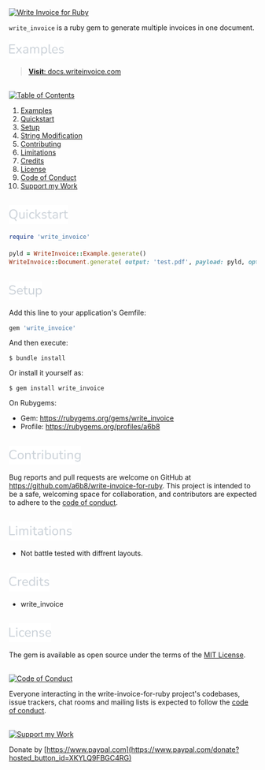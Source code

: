 <a href="#table-of-contents">
<img src="https://raw.githubusercontent.com/a6b8/a6b8/main/assets/headlines/custom/write-invoice-for-ruby.svg" height="45px" name="# Write Invoice for Ruby" alt="Write Invoice for Ruby"><br>
</a>

`write_invoice` is a ruby gem to generate multiple invoices in one document.
<br>
<br>
<a href="#table-of-contents">
<img src="https://raw.githubusercontent.com/a6b8/a6b8/main/assets/headlines/default/examples.svg" height="38px" name="Examples" alt="examples">
   
> **Visit**: [docs.writeinvoice.com](https://docs.writeinvoice.com)  

</a>

<br>
<a href="#headline">
<img src="https://raw.githubusercontent.com/a6b8/a6b8/main/assets/headlines/default/table-of-contents.svg" height="38px" name="table-of-contents" alt="Table of Contents">
</a>
<br>

1. [Examples](#examples)<br>
2. [Quickstart](#quickstart)<br>
3. [Setup](#setup)<br>
4. [String Modification](#string-modification)<br>
5. [Contributing](#contributing)<br>
6.  [Limitations](#limitations)<br>
7.  [Credits](#credits)<br>
8.  [License](#license)<br>
9.  [Code of Conduct](#code-of-conduct)<br>
10. [Support my Work](#support-my-work)<br>

<br>

<a href="#table-of-contents">
<img src="https://raw.githubusercontent.com/a6b8/a6b8/main/assets/headlines/default/quickstart.svg" height="38px" name="quickstart" alt="Quickstart">
</a>

```ruby
require 'write_invoice'

pyld = WriteInvoice::Example.generate()
WriteInvoice::Document.generate( output: 'test.pdf', payload: pyld, options: {}, debug: true )
```
<br>

<a href="#table-of-contents">
<img src="https://raw.githubusercontent.com/a6b8/a6b8/main/assets/headlines/default/setup.svg" height="38px" name="setup" alt="Setup">
</a>

Add this line to your application's Gemfile:

```ruby
gem 'write_invoice'
```

And then execute:

    $ bundle install

Or install it yourself as:

    $ gem install write_invoice


On Rubygems: 
- Gem: https://rubygems.org/gems/write_invoice
- Profile: https://rubygems.org/profiles/a6b8

<br>

<a href="#table-of-contents">
<img src="https://raw.githubusercontent.com/a6b8/a6b8/main/assets/headlines/default/contributing.svg" height="38px" name="contributing" alt="Contributing">
</a>

Bug reports and pull requests are welcome on GitHub at https://github.com/a6b8/write-invoice-for-ruby. This project is intended to be a safe, welcoming space for collaboration, and contributors are expected to adhere to the [code of conduct](https://github.com/a6b8/write-invoice-for-ruby/blob/master/CODE_OF_CONDUCT.md).

<br>

<a href="#table-of-contents">
<img src="https://raw.githubusercontent.com/a6b8/a6b8/main/assets/headlines/default/limitations.svg" height="38px" name="limitations" alt="Limitations">
</a>

- Not battle tested with diffrent layouts.
  
<br>

<a href="#table-of-contents">
<img src="https://raw.githubusercontent.com/a6b8/a6b8/main/assets/headlines/default/credits.svg" height="38px" name="credits" alt="Credits">
</a>

- write_invoice

<br>

<a href="#table-of-contents">
<img src="https://raw.githubusercontent.com/a6b8/a6b8/main/assets/headlines/default/license.svg" height="38px" name="license" alt="License">
</a>

The gem is available as open source under the terms of the [MIT License](https://opensource.org/licenses/MIT).

<br>

<a href="#table-of-contents">
<img src="https://raw.githubusercontent.com/a6b8/a6b8/main/assets/headlines/default/code-of-conduct.svg" height="38px" name="code-of-conduct" alt="Code of Conduct">
</a>
    
Everyone interacting in the write-invoice-for-ruby project's codebases, issue trackers, chat rooms and mailing lists is expected to follow the [code of conduct](https://github.com/a6b8/write-invoice-for-ruby/blob/master/CODE_OF_CONDUCT.md).

<br>

<a href="#table-of-contents">
<img href="#table-of-contents" src="https://raw.githubusercontent.com/a6b8/a6b8/main/assets/headlines/default/support-my-work.svg" height="38px" name="support-my-work" alt="Support my Work">
</a>
    
Donate by [https://www.paypal.com](https://www.paypal.com/donate?hosted_button_id=XKYLQ9FBGC4RG)